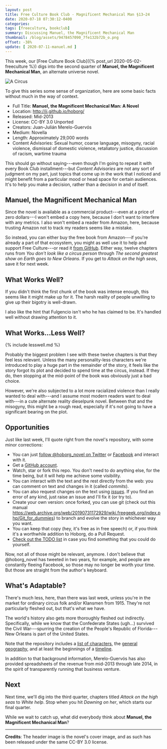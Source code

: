 ```yaml
---
layout: post
title: Free Culture Book Club - Magnificent Mechanical Man §13–24
date: 2020-07-18 07:30:12-0400
categories:
tags: [freeculture, bookclub]
summary: Discussing Manuel, the Magnificent Mechanical Man
thumbnail: /blog/assets/9478457090_7fe132b72b_o.png
offset: -38%
update: [ 2020-07-11-manuel.md ]
---
```


This week, our [Free Culture Book Club]({% post_url 2020-05-02-freeculture %}) digs into the second quarter of **Manuel, the Magnificent Mechanical Man**, an alternate universe novel.

![A Circus](/blog/assets/9478457090_7fe132b72b_o.png "A circus, the book's cover image")

To give this series some sense of organization, here are some basic facts without much in the way of context.

 * Full Title:  **Manuel, the Magnificent Mechanical Man: A Novel**
 * Location:  <http://jj.github.io/hoborg/>
 * Released:  Mid-2013
 * License:  CC-BY 3.0 Unported
 * Creators:  Juan-Julián Merelo-Guervós
 * Medium:  Novella
 * Length:  Approximately 29,000 words
 * Content Advisories:  Sexual humor, coarse language, misogyny, racial violence, dismissal of domestic violence, retaliatory justice, discussion of racism, wartime trauma

This should go without saying---even though I'm going to repeat it with every Book Club installment---but *Content Advisories* are not any sort of judgment on my part, just topics that come up in the work that I noticed and might benefit from a particular mood or head space for certain audiences.  It's to help you make a decision, rather than a decision in and of itself.

## Manuel, the Magnificent Mechanical Man

Since the novel is available as a commercial product---even at a price of zero dollars---I won't embed a copy here, because I don't want to interfere with any metrics.  I also won't embed a reader from Amazon, here, because trusting Amazon not to track my readers seems like a mistake.

So instead, you can either buy the free book from Amazon---if you're already a part of that ecosystem, you might as well use it to help and support Free Culture---or read it [from GitHub](https://github.com/JJ/hoborg/blob/master/text/text.md).  Either way, twelve chapters runs from *You don't look like a circus person* through *The second greatest show on Earth goes to New Orleans*.  If you get to *Attack on the high seas*, save it for next week.

## What Works Well?

If you didn't think the first chunk of the book was intense enough, this seems like it might make up for it.  The harsh reality of people unwilling to give up their bigotry is well-drawn.

I also like the hint that Fulgencio isn't who he has claimed to be.  It's handled well without drawing attention to it.

## What Works...Less Well?

{% include lesswell.md %}

Probably the biggest problem I see with these twelve chapters is that they feel less relevant.  Unless the many personality-less characters we're introduced to play a huge part in the remainder of the story, it feels like the story forgot its plot and decided to spend time at the circus, instead.  If they do, then stopping at the mid-point of the book was obviously just a bad choice.

However, we're also subjected to a lot more racialized violence than I really wanted to deal with---and I assume most modern readers want to deal with---in a cute alternate reality dieselpunk novel.  Between that and the misogyny, this might be a rough read, especially if it's not going to have a significant bearing on the plot.

## Opportunities

Just like last week, I'll quote right from the novel's repository, with some minor corrections:

 * You can just [follow @hoborg_novel on Twitter](http://twitter.com/hoborg_novel) or [Facebook](https://www.facebook.com/ManuelTheMagnificent) and interact with it.
 * Get a [GitHub account](http://github.com).
 * Watch, star or fork this repo. You don't need to do anything else, for the time being, but it will help me achieve some visibility.
 * You can interact with the text and the rest directly from the web:  you can comment on text and changes in it (called *commits*).
 * You can also request changes on the text using [*issues*](https://github.com/JJ/hoborg/issues). If you find an error of any kind, just raise an issue and I'll fix it (or try to).
 * Create your own version: once forked, you can use git (check out this manual <https://web.archive.org/web/20190731172929/wiki.freegeek.org/index.php/Git_for_dummies>) to branch and evolve the story in whichever way you want.
 * You can keep that copy (hey, it's free as in free speech) or, if you think it's a worthwhile addition to Hoborg, do a Pull Request.
 * [Check out the TODO list](https://github.com/JJ/hoborg/TODO.md) in case you find something that you could do yourself.

Now, not all of those might be relevant, anymore.  I don't believe that @hoborg_novel has tweeted in two years, for example, and people are constantly fleeing Facebook, so those may no longer be worth your time.  But those are straight from the author's keyboard.

## What's Adaptable?

There's much less, here, than there was last week, unless you're in the market for ordinary circus folk and/or Klansmen from 1915.  They're not particularly fleshed out, but that's what we have.

The world's history also gets more thoroughly fleshed out indirectly.  Specifically, while we know that the Confederate States (ugh...) survived the Civil War---spurring the creation of the People's Republic of Florida---New Orleans is part of the United States.

Note that the repository includes a [list of characters](https://github.com/JJ/hoborg/blob/master/text/characters.md), the [general geography](https://github.com/JJ/hoborg/blob/master/text/geography.md), and at least the beginnings of a [timeline](https://github.com/JJ/hoborg/blob/master/text/timeline.md).

In addition to that background information, Merelo-Guervós has also provided spreadsheets of the revenue from mid-2013 through late 2014, in the spirit of transparently running that business venture.

## Next

Next time, we'll dig into the third quarter, chapters titled *Attack on the high seas* to *White help*.  Stop when you hit *Dawning on her*, which starts our final quarter.

While we wait to catch up, what did everybody think about **Manuel, the Magnificent Mechanical Man**?

* * *

**Credits**:  The header image is the novel's cover image, and as such has been released under the same CC-BY 3.0 license.
